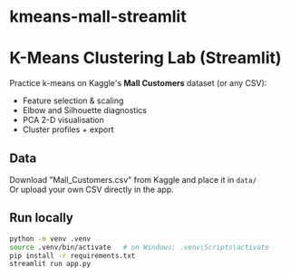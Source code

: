 # kmeans-mall-streamlit
# K-Means Clustering Lab (Streamlit)

Practice k-means on Kaggle's **Mall Customers** dataset (or any CSV):
- Feature selection & scaling
- Elbow and Silhouette diagnostics
- PCA 2-D visualisation
- Cluster profiles + export

## Data
Download "Mall_Customers.csv" from Kaggle and place it in `data/`  
Or upload your own CSV directly in the app.

## Run locally
```bash
python -m venv .venv
source .venv/bin/activate   # on Windows: .venv\Scripts\activate
pip install -r requirements.txt
streamlit run app.py
